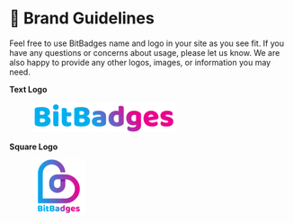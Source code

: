 # 🤝 Brand Guidelines

Feel free to use BitBadges name and logo in your site as you see fit. If you have any questions or concerns about usage, please let us know. We are also happy to provide any other logos, images, or information you may need.

**Text Logo**

<figure><img src="../.gitbook/assets/image (3) (1) (1).png" alt=""><figcaption></figcaption></figure>

**Square Logo**

<figure><img src="../.gitbook/assets/image (1) (1) (1) (1) (1) (1) (1).png" alt=""><figcaption></figcaption></figure>

